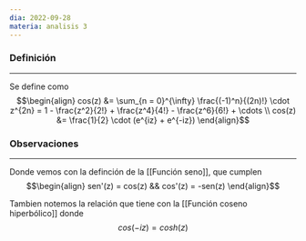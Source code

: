 ```yaml
---
dia: 2022-09-28
materia: analisis 3
---
```

### Definición
---
Se define como
$$\begin{align} 
	cos(z) &= \sum_{n = 0}^{\infty} \frac{(-1)^n}{(2n)!} \cdot z^{2n} = 1 - \frac{z^2}{2!} + \frac{z^4}{4!} - \frac{z^6}{6!} + \cdots \\
	cos(z) &= \frac{1}{2} \cdot (e^{iz} + e^{-iz})
\end{align}$$

### Observaciones
---
Donde vemos con la definción de la [[Función seno]], que cumplen
$$\begin{align} sen'(z) = cos(z) && cos'(z) = -sen(z) \end{align}$$

Tambien notemos la relación que tiene con la [[Función coseno hiperbólico]] donde 
$$ cos(-iz) = cosh(z) $$